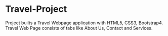# Travel-Project
Project builts a Travel Webpage application with HTML5, CSS3, Bootstrap4.
Travel Web Page consists of tabs like About Us, Contact and Services.


